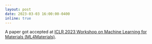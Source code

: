 ```yaml
---
layout: post
date: 2023-03-03 16:00:00-0400
inline: true
---
```


A paper got accepted at [ICLR 2023 Workshop on Machine Learning for Materials (ML4Materials)](https://www.ml4materials.com/).
